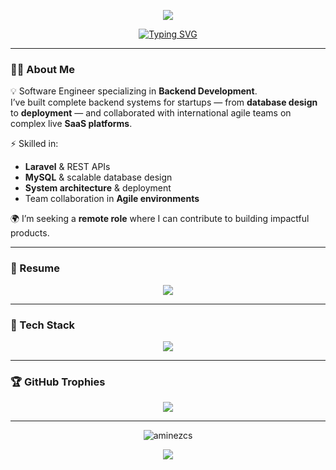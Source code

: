 <!-- Banner -->
<p align="center">
  <img src="https://capsule-render.vercel.app/api?type=waving&color=9b5de5&height=180&section=header&text=Hey,+I'm+Amine!&fontSize=40&fontColor=ffffff&animation=fadeIn&fontAlignY=35" />
</p>

<!-- Typing animation -->
<p align="center">
  <a href="https://git.io/typing-svg">
    <img src="https://readme-typing-svg.herokuapp.com?font=Fira+Code&size=22&pause=1000&color=9B5DE5&center=true&vCenter=true&width=500&lines=Software+Engineer;Backend+Developer;Linux+Explorer" alt="Typing SVG" />
  </a>
</p>

---

### 👨‍💻 About Me  
💡 Software Engineer specializing in **Backend Development**.  
I’ve built complete backend systems for startups — from **database design** to **deployment** — and collaborated with international agile teams on complex live **SaaS platforms**.  

⚡ Skilled in:  
- **Laravel** & REST APIs  
- **MySQL** & scalable database design  
- **System architecture** & deployment  
- Team collaboration in **Agile environments**  

🌍 I’m seeking a **remote role** where I can contribute to building impactful products.

---

### 📄 Resume  
<p align="center">
  <a href="./Amine_Resume.pdf" target="_blank">
    <img src="https://img.shields.io/badge/Download%20Resume-9b5de5?style=for-the-badge&logo=adobeacrobatreader&logoColor=white" />
  </a>
</p>

---

### 🚀 Tech Stack  
<p align="center">
  <img src="https://skillicons.dev/icons?i=laravel,vue,php,mysql,git,github,linux,docker,html,css,js" />
</p>

---

### 🏆 GitHub Trophies  
<p align="center">
  <img src="https://github-profile-trophy.vercel.app/?username=AmineZCS&theme=radical&no-frame=true&no-bg=true&margin-w=15" />
</p>

---

<p align="center"> <img src="https://komarev.com/ghpvc/?username=aminezcs&label=Profile%20views&color=blueviolet&style=flat-square" alt="aminezcs" /> </p>


<p align="center">
  <img src="https://capsule-render.vercel.app/api?type=waving&color=9b5de5&height=120&section=footer" />
</p>
